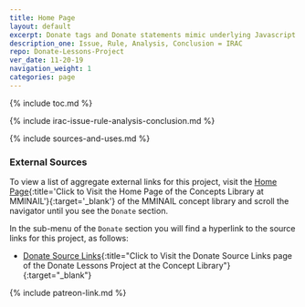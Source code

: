 ```yaml
---
title: Home Page
layout: default
excerpt: Donate tags and Donate statements mimic underlying Javascript methods ...
description_one: Issue, Rule, Analysis, Conclusion = IRAC
repo: Donate-Lessons-Project
ver_date: 11-20-19
navigation_weight: 1
categories: page
---
```

{% include toc.md %}

{% include irac-issue-rule-analysis-conclusion.md %}

{% include sources-and-uses.md %}

### External Sources

To view a list of aggregate external links for this project, visit the [Home Page](https://mminail.github.io/){:title='Click to Visit the Home Page of the Concepts Library at MMINAIL'}{:target='_blank'} of the MMINAIL concept library and scroll the navigator until you see the `Donate` section.

In the sub-menu of the `Donate` section you will find a hyperlink to the source links for this project, as follows:

- [Donate Source Links](https://mminail.github.io/Donate/Donate-Source-Links.htm){:title="Click to Visit the Donate Source Links page of the Donate Lessons Project at the Concept Library"}{:target="_blank"}

{% include patreon-link.md %}
